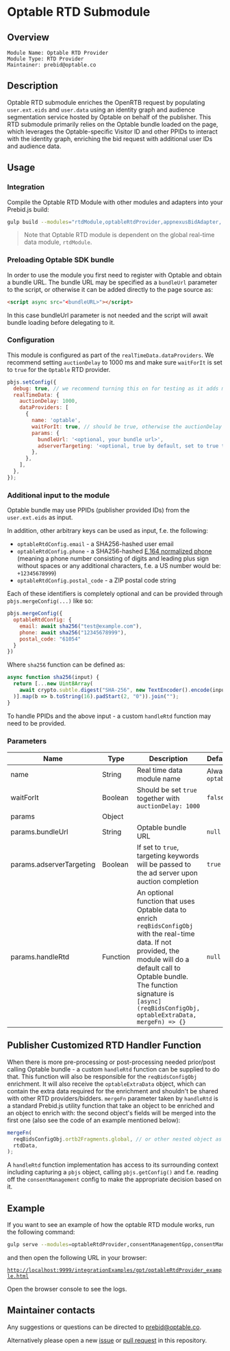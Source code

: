 # Optable RTD Submodule

## Overview

    Module Name: Optable RTD Provider
    Module Type: RTD Provider
    Maintainer: prebid@optable.co

## Description

Optable RTD submodule enriches the OpenRTB request by populating `user.ext.eids` and `user.data` using an identity graph and audience segmentation service hosted by Optable on behalf of the publisher. This RTD submodule primarily relies on the Optable bundle loaded on the page, which leverages the Optable-specific Visitor ID and other PPIDs to interact with the identity graph, enriching the bid request with additional user IDs and audience data.

## Usage

### Integration

Compile the Optable RTD Module with other modules and adapters into your Prebid.js build:

```bash
gulp build --modules="rtdModule,optableRtdProvider,appnexusBidAdapter,..."
```

> Note that Optable RTD module is dependent on the global real-time data module, `rtdModule`.

### Preloading Optable SDK bundle

In order to use the module you first need to register with Optable and obtain a bundle URL. The bundle URL may be specified as a `bundleUrl` parameter to the script, or otherwise it can be added directly to the page source as:

```html
<script async src="<bundleURL>"></script>
```

In this case bundleUrl parameter is not needed and the script will await bundle loading before delegating to it.

### Configuration

This module is configured as part of the `realTimeData.dataProviders`. We recommend setting `auctionDelay` to 1000 ms and make sure `waitForIt` is set to `true` for the `Optable` RTD provider.

```javascript
pbjs.setConfig({
  debug: true, // we recommend turning this on for testing as it adds more logging
  realTimeData: {
    auctionDelay: 1000,
    dataProviders: [
      {
        name: 'optable',
        waitForIt: true, // should be true, otherwise the auctionDelay will be ignored
        params: {
          bundleUrl: '<optional, your bundle url>',
          adserverTargeting: '<optional, true by default, set to true to also set GAM targeting keywords to ad slots>',
        },
      },
    ],
  },
});
```

### Additional input to the module

Optable bundle may use PPIDs (publisher provided IDs) from the `user.ext.eids` as input.

In addition, other arbitrary keys can be used as input, f.e. the following:

- `optableRtdConfig.email` - a SHA256-hashed user email
- `optableRtdConfig.phone` - a SHA256-hashed [E.164 normalized phone](https://unifiedid.com/docs/getting-started/gs-normalization-encoding#phone-number-normalization) (meaning a phone number consisting of digits and leading plus sign without spaces or any additional characters, f.e. a US number would be: `+12345678999`)
- `optableRtdConfig.postal_code` - a ZIP postal code string

Each of these identifiers is completely optional and can be provided through `pbjs.mergeConfig(...)` like so:

```javascript
pbjs.mergeConfig({
  optableRtdConfig: {
    email: await sha256("test@example.com"),
    phone: await sha256("12345678999"),
    postal_code: "61054"
  }
})
```

Where `sha256` function can be defined as:

```javascript
async function sha256(input) {
  return [...new Uint8Array(
    await crypto.subtle.digest("SHA-256", new TextEncoder().encode(input))
  )].map(b => b.toString(16).padStart(2, "0")).join("");
}
```

To handle PPIDs and the above input - a custom `handleRtd` function may need to be provided.

### Parameters

| Name                     | Type     | Description                                                                                                                                                                                                                                                     | Default          | Notes    |
|--------------------------|----------|-----------------------------------------------------------------------------------------------------------------------------------------------------------------------------------------------------------------------------------------------------------------|------------------|----------|
| name                     | String   | Real time data module name                                                                                                                                                                                                                                      | Always `optable` |          |
| waitForIt                | Boolean  | Should be set `true` together with `auctionDelay: 1000`                                                                                                                                                                                                         | `false`          |          |
| params                   | Object   |                                                                                                                                                                                                                                                                 |                  |          |
| params.bundleUrl         | String   | Optable bundle URL                                                                                                                                                                                                                                              | `null`           | Optional |
| params.adserverTargeting | Boolean  | If set to `true`, targeting keywords will be passed to the ad server upon auction completion                                                                                                                                                                    | `true`           | Optional |
| params.handleRtd         | Function | An optional function that uses Optable data to enrich `reqBidsConfigObj` with the real-time data. If not provided, the module will do a default call to Optable bundle. The function signature is `[async] (reqBidsConfigObj, optableExtraData, mergeFn) => {}` | `null`           | Optional |

## Publisher Customized RTD Handler Function

When there is more pre-processing or post-processing needed prior/post calling Optable bundle - a custom `handleRtd`
function can be supplied to do that.
This function will also be responsible for the `reqBidsConfigObj` enrichment.
It will also receive the `optableExtraData` object, which can contain the extra data required for the enrichment and
shouldn't be shared with other RTD providers/bidders.
`mergeFn` parameter taken by `handleRtd` is a standard Prebid.js utility function that take an object to be enriched and
an object to enrich with: the second object's fields will be merged into the first one (also see the code of an example
mentioned below):

```javascript
mergeFn(
  reqBidsConfigObj.ortb2Fragments.global, // or other nested object as needed
  rtdData,
);
```

A `handleRtd` function implementation has access to its surrounding context including capturing a `pbjs` object, calling `pbjs.getConfig()` and f.e. reading off the `consentManagement` config to make the appropriate decision based on it.

## Example

If you want to see an example of how the optable RTD module works, run the following command:

```bash
gulp serve --modules=optableRtdProvider,consentManagementGpp,consentManagementTcf,appnexusBidAdapter
```

and then open the following URL in your browser:

[`http://localhost:9999/integrationExamples/gpt/optableRtdProvider_example.html`](http://localhost:9999/integrationExamples/gpt/optableRtdProvider_example.html)

Open the browser console to see the logs.

## Maintainer contacts

Any suggestions or questions can be directed to [prebid@optable.co](mailto:prebid@optable.co).

Alternatively please open a new [issue](https://github.com/prebid/prebid-server-java/issues/new) or [pull request](https://github.com/prebid/prebid-server-java/pulls) in this repository.
